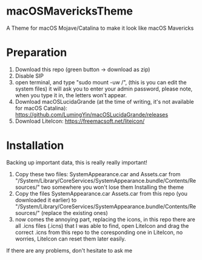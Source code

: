 # macOSMavericksTheme
A Theme for macOS Mojave/Catalina to make it look like macOS Mavericks

# 
# Preparation
1. Download this repo (green button -> download as zip)
2. Disable SIP
3. open terminal, and type "sudo mount -uw /", (this is you can edit the system files) it will ask you to enter your admin password, please note, when you type it in, the letters won't appear. 
4. Download macOSLucidaGrande (at the time of writing, it's not available for macOS Catalina): https://github.com/LumingYin/macOSLucidaGrande/releases
5. Download LiteIcon: https://freemacsoft.net/liteicon/

# Installation
Backing up important data, this is really really important!
1. Copy these two files: SystemAppearance.car and Assets.car from "/System/Library/CoreServices/SystemAppearance.bundle/Contents/Resources/" two somewhere you won't lose them
Installing the theme
1. Copy the files SystemAppearance.car Assets.car from this repo (you downloaded it earlier) to "/System/Library/CoreServices/SystemAppearance.bundle/Contents/Resources/" (replace the existing ones)
2. now comes the annoying part, replacing the icons, in this repo there are all .icns files (.icns) that I was able to find,
   open LiteIcon and drag the correct .icns from this repo to the coresponding one in LiteIcon, no worries, LiteIcon can reset them
   later easily.
 
If there are any problems, don't hesitate to ask me


